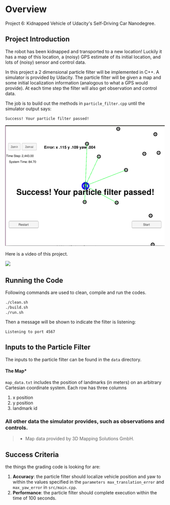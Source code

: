 # Overview
Project 6: Kidnapped Vehicle of Udacity's Self-Driving Car Nanodegree.

## Project Introduction
The robot has been kidnapped and transported to a new location! Luckily it has a map of this location, a (noisy) GPS estimate of its initial location, and lots of (noisy) sensor and control data.

In this project a 2 dimensional particle filter will be implemented in C++. A simulator is provided by Udacity. The particle filter will be given a map and some initial localization information (analogous to what a GPS would provide). At each time step the filter will also get observation and control data.

The job is to build out the methods in `particle_filter.cpp` until the simulator output says:

```
Success! Your particle filter passed!
```

<img src="./success.png" />

Here is a video of this project.

[![](http://img.youtube.com/vi/0ehog2oVSjQ/0.jpg)](http://www.youtube.com/watch?v=0ehog2oVSjQ "Kidnapped Vehicle")

## Running the Code

Following commands are used to clean, compile and run the codes.

```
./clean.sh
./build.sh
./run.sh
```

Then a message will be shown to indicate the filter is listening:

```
Listening to port 4567
```

## Inputs to the Particle Filter
The inputs to the particle filter can be found in the `data` directory.

#### The Map*
`map_data.txt` includes the position of landmarks (in meters) on an arbitrary Cartesian coordinate system. Each row has three columns
1. x position
2. y position
3. landmark id

### All other data the simulator provides, such as observations and controls.

> * Map data provided by 3D Mapping Solutions GmbH.

## Success Criteria
the things the grading code is looking for are:
1. **Accuracy**: the particle filter should localize vehicle position and yaw to within the values specified in the `parameters max_translation_error` and `max_yaw_error` in `src/main.cpp`.
2. **Performance**: the particle filter should complete execution within the time of 100 seconds. 